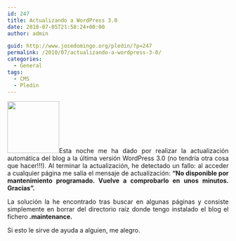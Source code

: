 ```yaml
---
id: 247
title: Actualizando a WordPress 3.0
date: 2010-07-05T21:58:24+00:00
author: admin

guid: http://www.josedomingo.org/pledin/?p=247
permalink: /2010/07/actualizando-a-wordpress-3-0/
categories:
  - General
tags:
  - CMS
  - Pledin
---
```

<p style="text-align: justify;">
  <img class="alignleft" title="wp" src="http://t0.gstatic.com/images?q=tbn:crmIf8c8G3kngM:http://secuoyas.com/blog/wp-content/uploads/2009/12/23-wordpress_logo.png" alt="" width="118" height="118" />Esta noche me ha dado por realizar la actualización automática del blog a la última versión WordPress 3.0 (no tendría otra cosa que hacer!!!). Al terminar la actualización, he detectado un fallo: al acceder a cualquier página me salía el mensaje de actualización: <strong>&#8220;No disponible por mantenimiento programado. Vuelve a comprobarlo en unos minutos. Gracias&#8221;.</strong>
</p>

<p style="text-align: justify;">
  La solución la he encontrado tras buscar en algunas páginas y consiste simplemente en borrar del directorio raíz donde tengo instalado el blog el fichero<strong> </strong><strong>.maintenance.</strong>
</p>

<p style="text-align: justify;">
  Si esto le sirve de ayuda a alguien, me alegro.
</p>

<!-- AddThis Advanced Settings generic via filter on the_content -->

<!-- AddThis Share Buttons generic via filter on the_content -->
